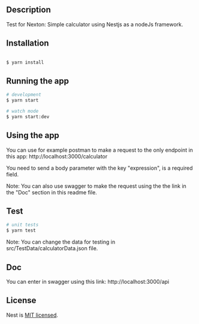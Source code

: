 ## Description

Test for Nexton: Simple calculator using Nestjs as a nodeJs framework.

## Installation

```bash

$ yarn install
```

## Running the app

```bash
# development
$ yarn start

# watch mode
$ yarn start:dev

```

## Using the app

You can use for example postman to make a request to the only endpoint in this app:
http://localhost:3000/calculator

You need to send a body parameter with the key "expression", is a required field.

Note: You can also use swagger to make the request using the the link in the "Doc" section in this readme file.

## Test

```bash
# unit tests
$ yarn test
```

Note: You can change the data for testing in src/TestData/calculatorData.json file.

## Doc

You can enter in swagger using this link: 
http://localhost:3000/api

## License

Nest is [MIT licensed](LICENSE).
